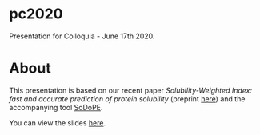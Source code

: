 # pc2020
Presentation for Colloquia - June 17th 2020.

# About
This presentation is based on our recent paper *Solubility-Weighted Index: fast and accurate prediction of protein solubility* (preprint [here](https://www.biorxiv.org/content/10.1101/2020.02.15.951012v2)) and the accompanying tool [SoDoPE](https://tisigner.otago.ac.nz/sodope).

You can view the slides [here](https://bkb3.github.io/pc2020/).
